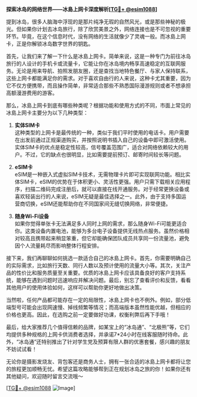 **探索冰岛的网络世界——冰島上网卡深度解析[[TG💪+ @esim1088](https://t.me/s/esim1088)]**

提到冰岛，很多人脑海中浮现的是那片纯净无瑕的自然风光，或是那些神秘的极光。但如果你计划去冰岛旅行，除了欣赏美景之外，网络连接也是不可忽视的重要环节。毕竟，在这个信息时代，没有网络的生活就像少了灵魂一般。而冰島上网卡，正是你解锁冰岛数字世界的钥匙。

首先，让我们来了解一下什么是冰島上网卡。简单来说，这是一种专门为前往冰岛旅行的人设计的手机卡或流量卡，它能让你在冰岛境内畅享高速稳定的互联网服务。无论是用来导航、拍照发朋友圈，还是查找当地特色餐厅、与家人保持联系，这些上网卡都能满足你的需求。对于喜欢自由行的人来说，这种卡尤其重要，因为它不仅方便携带，而且操作简单，非常适合那些不熟悉国际漫游规则或者不想承担高额漫游费用的游客。

那么，冰島上网卡到底有哪些种类呢？根据功能和使用方式的不同，市面上常见的冰島上网卡主要分为以下几种类型：

1. **实体SIM卡**  
   这种类型的上网卡是最传统的一种，类似于我们平时使用的电话卡。用户需要在出发前通过正规渠道购买，并按照说明书插入自己的设备中即可激活使用。实体SIM卡的优点是稳定性较高，信号覆盖范围广，适合对网络依赖较大的用户。不过，它的缺点也很明显，比如需要提前预订、邮寄时间较长等问题。

2. **eSIM卡**  
   eSIM是一种嵌入式虚拟SIM卡技术，无需物理卡片即可实现联网功能。相比实体SIM卡，eSIM的优势在于体积更小、灵活性更强。用户只需下载相关应用程序，扫描二维码完成注册后，就可以直接在线开通服务。对于经常更换设备或喜欢轻装出行的人来说，eSIM无疑是最佳选择之一。此外，由于支持多国运营商切换，eSIM还能帮助你在不同国家间无缝切换网络，非常便捷。

3. **随身Wi-Fi设备**  
   如果你觉得单张卡无法满足多人同时上网的需求，那么随身Wi-Fi可能更适合你。这类设备内置电池，能够为多台电子设备提供无线热点服务。虽然价格相对较高且携带起来稍显笨重，但它却能确保团队成员共享同一份流量池，避免因个人流量耗尽而影响整体行程安排。

接下来，我们再聊聊如何挑选一款适合自己的冰島上网卡。首先，你需要明确自己的实际需求，比如旅行天数、同行人数以及预计使用的流量大小等。其次，关注产品的性价比和服务质量至关重要。优质的冰島上网卡应该具备良好的客户支持系统，能够在遇到问题时迅速响应并解决问题。最后，别忘了查看评价和反馈，看看其他用户的使用体验如何，这样可以帮助你更好地做出决策。

当然啦，任何产品都可能存在一定的局限性，冰島上网卡也不例外。例如，部分低端型号可能会出现网速慢、掉线频繁等情况；而高端版本虽然性能优越，但相应的价格也更高。因此，在选购之前一定要做好功课，权衡利弊后再下手哦！

最后，给大家推荐几个值得信赖的品牌，如某宝上的“冰岛通”、“北极熊”等，它们均提供多种规格的上网卡供消费者选择，并承诺7*24小时在线客服随时待命。此外，“冰岛通”还特别推出了针对学生党及预算有限人群的优惠套餐，感兴趣的朋友不妨试试看！

无论你是摄影发烧友、背包客还是商务人士，拥有一张合适的冰島上网卡都将让您的旅程更加顺畅无忧。希望这篇攻略能够帮到正在规划冰岛之旅的你！如果你还有其他疑问，欢迎随时留言交流哦～

[[TG💪+ @esim1088](https://t.me/s/esim1088) ![Image](https://i.postimg.cc/4NQfJmqS/Snipaste-2025-05-13-00-14-12.png)]